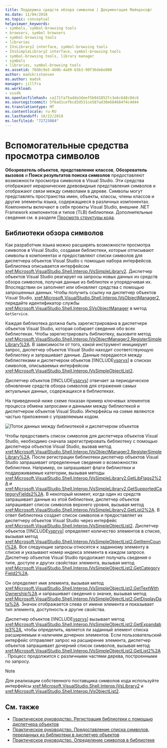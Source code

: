```yaml
---
title: Поддержка средств обзора символов | Документация Майкрософт
ms.date: 11/04/2016
ms.topic: conceptual
helpviewer_keywords:
- symbols, symbol-browsing tools
- browsers, symbol browsers
- symbol-browsing tools
- libraries
- IVsLibrary2 interface, symbol-browsing tools
- IVsSimpleLibrary2 interface, symbol-browsing tools
- symbol-browsing tools, library manager
- symbols
- libraries, symbol-browsing tools
ms.assetid: 70d8c9e5-4b0b-4a69-b3b3-90f36debe880
author: madskristensen
ms.author: madsk
manager: jillfra
ms.workload:
- vssdk
ms.openlocfilehash: ca171fa75adda3deef5b941852fc3e6c648c84c6
ms.sourcegitcommit: 5f6ad1cefbcd3d531ce587ad30e684684f4c4d44
ms.translationtype: MT
ms.contentlocale: ru-RU
ms.lasthandoff: 10/22/2019
ms.locfileid: "72723084"
---
```

# <a name="supporting-symbol-browsing-tools"></a>Вспомогательные средства просмотра символов
**Обозреватель объектов**, **представление классов**, **Обозреватель вызовов** и **Поиск результатов поиска символов** предоставляют возможности просмотра символов в Visual Studio. Эти средства отображают иерархические древовидные представления символов и отображают связи между символами в дереве. Символы могут представлять пространства имен, объекты, классы, члены классов и другие элементы языка, содержащиеся в различных компонентах. Компоненты включают в себя проекты Visual Studio, внешние .NET Framework компонентов и типов (TLB) библиотеки. Дополнительные сведения см. в разделе [Просмотр структуры кода](../../ide/viewing-the-structure-of-code.md).

## <a name="symbol-browsing-libraries"></a>Библиотеки обзора символов
 Как разработчик языка можно расширять возможности просмотра символов в Visual Studio, создавая библиотеки, которые отписывают символы в компонентах и предоставляют списки символов для диспетчера объектов Visual Studio с помощью набора интерфейсов. Библиотека описывается интерфейсом <xref:Microsoft.VisualStudio.Shell.Interop.IVsSimpleLibrary2>. Диспетчер объектов Visual Studio реагирует на запросы новых данных из средств обзора символов, получая данные из библиотек и упорядочивая их. Впоследствии он заполняет или обновляет средства с помощью запрошенных данных. Чтобы получить ссылку на диспетчер объектов Visual Studio, <xref:Microsoft.VisualStudio.Shell.Interop.IVsObjectManager2>, передайте идентификатор службы <xref:Microsoft.VisualStudio.Shell.Interop.SVsObjectManager> в метод `GetService`.

 Каждая библиотека должна быть зарегистрирована в диспетчере объектов Visual Studio, которая собирает сведения обо всех библиотеках. Чтобы зарегистрировать библиотеку, вызовите метод <xref:Microsoft.VisualStudio.Shell.Interop.IVsObjectManager2.RegisterSimpleLibrary%2A>. В зависимости от того, какой инструмент инициирует запрос, диспетчер объектов Visual Studio находит соответствующую библиотеку и запрашивает данные. Данные передаются между библиотеками и диспетчером объектов [!INCLUDE[vsprvs](../../code-quality/includes/vsprvs_md.md)] в списках символов, описываемых интерфейсом <xref:Microsoft.VisualStudio.Shell.Interop.IVsSimpleObjectList2>.

 Диспетчер объектов [!INCLUDE[vsprvs](../../code-quality/includes/vsprvs_md.md)] отвечает за периодическое обновление средств обзора символов для отражения самых актуальных данных, содержащихся в библиотеках.

 На приведенной ниже схеме показан пример ключевых элементов процесса обмена запросами и данными между библиотекой и диспетчером объектов Visual Studio. Интерфейсы на схеме являются частью приложения с управляемым кодом.

 ![Поток данных между библиотекой и диспетчером объектов](../../extensibility/internals/media/callbrowserdiagram.gif "каллбровсердиаграм")

 Чтобы предоставить список символов для диспетчера объектов Visual Studio, необходимо сначала зарегистрировать библиотеку с помощью диспетчера объектов Visual Studio, вызвав метод <xref:Microsoft.VisualStudio.Shell.Interop.IVsObjectManager2.RegisterSimpleLibrary%2A>. После регистрации библиотеки диспетчер объектов Visual Studio запрашивает определенные сведения о возможностях библиотеки. Например, он запрашивает флаги библиотеки и поддерживаемые категории, вызывая методы <xref:Microsoft.VisualStudio.Shell.Interop.IVsSimpleLibrary2.GetLibFlags2%2A> и <xref:Microsoft.VisualStudio.Shell.Interop.IVsSimpleLibrary2.GetSupportedCategoryFields2%2A>. В некоторый момент, когда один из средств запрашивает данные из этой библиотеки, диспетчер объектов запрашивает список символов верхнего уровня, вызывая метод <xref:Microsoft.VisualStudio.Shell.Interop.IVsSimpleLibrary2.GetList2%2A>. В ответ библиотека создает список символов и предоставляет их диспетчеру объектов Visual Studio через интерфейс <xref:Microsoft.VisualStudio.Shell.Interop.IVsSimpleObjectList2>. Диспетчер объектов [!INCLUDE[vsprvs](../../code-quality/includes/vsprvs_md.md)] определяет количество элементов в списке, вызывая метод <xref:Microsoft.VisualStudio.Shell.Interop.IVsSimpleObjectList2.GetItemCount%2A>. Все следующие запросы относятся к заданному элементу в списке и указывают номер индекса элемента в каждом запросе. Диспетчер объектов Visual Studio продолжает получать сведения о типе, доступе и других свойствах элемента, вызывая метод <xref:Microsoft.VisualStudio.Shell.Interop.IVsSimpleObjectList2.GetCategoryField2%2A>.

 Он определяет имя элемента, вызывая метод <xref:Microsoft.VisualStudio.Shell.Interop.IVsSimpleObjectList2.GetTextWithOwnership%2A> и запрашивает сведения о значке, вызывая метод <xref:Microsoft.VisualStudio.Shell.Interop.IVsSimpleObjectList2.GetDisplayData%2A>. Значок отображается слева от имени элемента и показывает тип элемента, доступность и другие свойства.

 Диспетчер объектов [!INCLUDE[vsprvs](../../code-quality/includes/vsprvs_md.md)] вызывает метод <xref:Microsoft.VisualStudio.Shell.Interop.IVsSimpleObjectList2.GetExpandable3%2A>, чтобы определить, является ли заданный элемент списка расширяемым и наличием дочерних элементов. Если пользовательский интерфейс отправляет запрос на расширение элемента, диспетчер объектов запрашивает дочерний список символов, вызывая метод <xref:Microsoft.VisualStudio.Shell.Interop.IVsSimpleObjectList2.GetList2%2A>. Процесс продолжится с различными частями дерева, построенными по запросу.

> [!NOTE]
> Для реализации собственного поставщика символов кода используйте интерфейсы <xref:Microsoft.VisualStudio.Shell.Interop.IVsLibrary2> и <xref:Microsoft.VisualStudio.Shell.Interop.IVsObjectList2>.

## <a name="see-also"></a>См. также
- [Практическое руководство. Регистрация библиотеки с помощью диспетчера объектов](../../extensibility/internals/how-to-register-a-library-with-the-object-manager.md)
- [Практическое руководство. Предоставление списка символов, переданных из библиотеки в диспетчер объектов](../../extensibility/internals/how-to-expose-lists-of-symbols-provided-by-the-library-to-the-object-manager.md)
- [Практическое руководство. Определение символов в библиотеке](../../extensibility/internals/how-to-identify-symbols-in-a-library.md)
